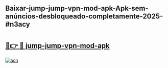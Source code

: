 ## Baixar-jump-jump-vpn-mod-apk-Apk-sem-anúncios-desbloqueado-completamente-2025-#n3acy

# <h2><a href="https://ainizakaria.my?title=jump-jump-vpn-mod-apk&ref=22M">🔗👉 🔴 jump-jump-vpn-mod-apk</a></h2>

[![acn](https://github.com/user-attachments/assets/0f9c940e-d8b0-45ae-aac7-cd30a18b3e1c)](https://ainizakaria.my?title=jump-jump-vpn-mod-apk&ref=22M)

